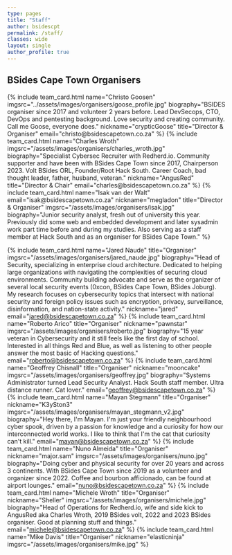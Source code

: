 ```yaml
---
type: pages
title: "Staff"
author: bsidescpt
permalink: /staff/
classes: wide
layout: single
author_profile: true
---
```

<head>
<style>

.wrap{
    display: grid;
    grid-template-columns: repeat(auto-fit, minmax(300px, 1fr));
    grid-gap: 30px;
    max-width: 1000px;
    margin: auto;
    margin-top: 50px;
     
 
}

</style>
</head>

## BSides Cape Town Organisers
<div class="wrap">
{% include team_card.html name="Christo Goosen" imgsrc="../assets/images/organisers/goose_profile.jpg"
biography="BSIDES organiser since 2017 and volunteer 2 years before. Lead DevSecops, CTO, DevOps and pentesting background. Love security and creating community. Call me Goose, everyone does."
nickname="crypticGoose"
title="Director & Organiser"
email="christo@bsidescapetown.co.za"
%}
{% include team_card.html name="Charles Wroth" imgsrc="/assets/images/organisers/charles_wroth.jpg" 
biography="Specialist Cybersec Recruiter with Redherd.io. Community supporter and have been with BSides Cape Town since 2017, Chairperson 2023. Volt BSides ORL, Founder/Root Hack South. Career Coach, bad thought leader, father, husband, veteran." 
nickname="AngusRed"
title="Director & Chair"
email="charles@bsidescapetown.co.za"
%}
{% include team_card.html 
name="Isak van der Walt"
email="isak@bsidescapetown.co.za"
nickname="megladon"
title="Director & Organiser"
imgsrc="/assets/images/organisers/isak.jpg"
biography="Junior security analyst, fresh out of university this year. Previously did some web and embedded development and later sysadmin work part time before and during my studies. Also serving as a staff member at Hack South and as an organiser for BSides Cape Town." %}


{% include team_card.html 
name="Jared Naude" 
title="Organiser"
imgsrc="/assets/images/organisers/jared_naude.jpg" 
biography="Head of Security, specializing in enterprise cloud architecture. Dedicated to helping large organizations with navigating the complexities of securing cloud environments. Community building advocate and serve as the organizer of several local security events (0xcon, BSides Cape Town, BSides Joburg). My research focuses on cybersecurity topics that intersect with national security and foreign policy issues such as encryption, privacy, surveillance, disinformation, and nation-state activity."
nickname="jared"
email="jared@bsidescapetown.co.za"
%}
{% include team_card.html 
name="Roberto Arico" 
title="Organiser"
nickname="pawnstar"
imgsrc="/assets/images/organisers/roberto.jpg" 
biography="15 year veteran in Cybersecurity and it still feels like the first day of school. Interested in all things Red and Blue, as well as listening to other people answer the most basic of Hacking questions."
email="roberto@bsidescapetown.co.za"
%}
{% include team_card.html 
name="Geoffrey Chisnall" 
title="Organiser"
nickname="mooncake"
imgsrc="/assets/images/organisers/geoffrey.jpg" 
biography="Systems Administrator turned Lead Security Analyst. Hack South staff member. Ultra distance runner. Cat lover."
email="geoffrey@bsidescapetown.co.za"
%}
{% include team_card.html 
name="Mayan Stegmann" 
title="Organiser"
nickname="K3ySton3"
imgsrc="/assets/images/organisers/mayan_stegmann_v2.jpg" 
biography="Hey there, I'm Mayan. I'm just your friendly neighbourhood cyber spook, driven by a passion for knowledge and a curiosity for how our interconnected world works. I like to think that I'm the cat that curiosity can't kill."
email="mayan@bsidescapetown.co.za"
%}
{% include team_card.html 
name="Nuno Almeida" 
title="Organiser"
nickname="major.sam"
imgsrc="/assets/images/organisers/nuno.jpg" 
biography="Doing cyber and physical security for over 20 years and across 3 continents. With BSides Cape Town since 2019 as a volunteer and organizer since 2022. Coffee and bourbon afficionado, can be found at airport lounges."
email="nuno@bsidescapetown.co.za"
%}
{% include team_card.html 
name="Michele Wroth" 
title="Organiser"
nickname="Sheller"
imgsrc="/assets/images/organisers/michele.jpg" 
biography="Head of Operations for Redherd.io, wife and side kick to AngusRed aka Charles Wroth, 2019 BSides volt, 2022 and 2023 BSides organiser. Good at planning stuff and things."
email="michele@bsidescapetown.co.za"
%}
{% include team_card.html 
name="Mike Davis" 
title="Organiser"
nickname="elasticninja"
imgsrc="/assets/images/organisers/mike.jpg" 
%}

</div>






















